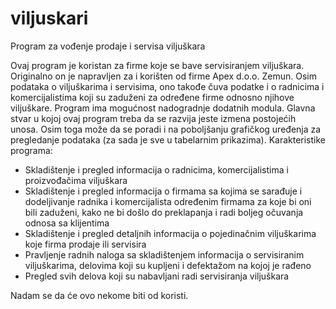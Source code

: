 # viljuskari
Program za vođenje prodaje i servisa viljuškara

Ovaj program je koristan za firme koje se bave servisiranjem viljuškara. Originalno on je napravljen za i korišten od firme Apex d.o.o. Zemun. Osim podataka o viljuškarima i servisima, ono takođe čuva podatke i o radnicima i komercijalistima koji su zaduženi za određene firme odnosno njihove viljuškare. Program ima mogućnost nadogradnje dodatnih modula. Glavna stvar u kojoj ovaj program treba da se razvija jeste izmena postojećih unosa. Osim toga može da se poradi i na poboljšanju grafičkog uređenja za pregledanje podataka (za sada je sve u tabelarnim prikazima).
Karakteristike programa:
- Skladištenje i pregled informacija o radnicima, komercijalistima i proizvođačima viljuškara
- Skladištenje i pregled informacija o firmama sa kojima se sarađuje i dodeljivanje radnika i komercijalista određenim firmama za koje bi oni bili zaduženi, kako ne bi došlo do preklapanja i radi boljeg očuvanja odnosa sa klijentima
- Skladištenje i pregled detaljnih informacija o pojedinačnim viljuškarima koje firma prodaje ili servisira
- Pravljenje radnih naloga sa skladištenjem informacija o servisiranim viljuškarima, delovima koji su kupljeni i defektažom na kojoj je rađeno
- Pregled svih delova koji su nabavljani radi servisiranja viljuškara

Nadam se da će ovo nekome biti od koristi.
